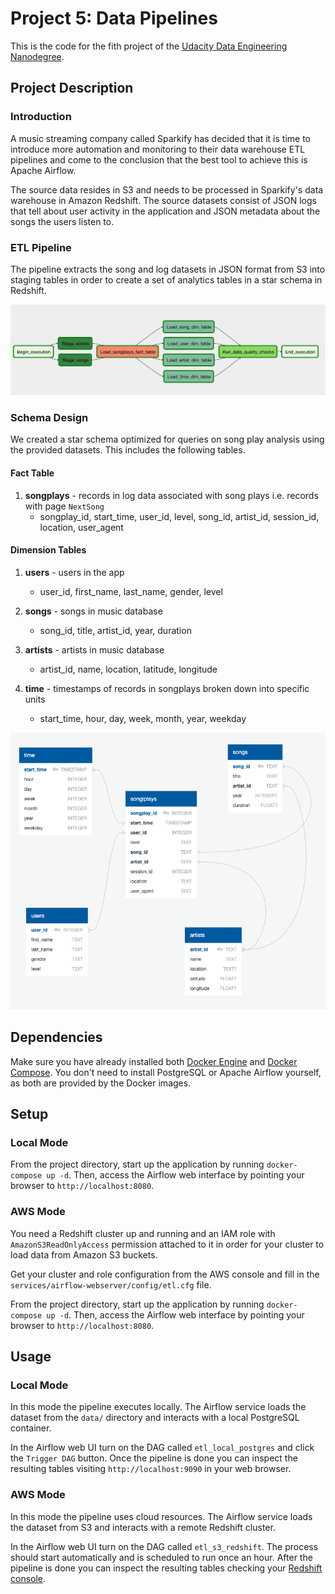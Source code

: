 # Project 5: Data Pipelines
This is the code for the fith project of the [Udacity Data Engineering Nanodegree](https://www.udacity.com/course/data-engineer-nanodegree--nd027).

## Project Description
### Introduction
A music streaming company called Sparkify has decided that it is time to introduce more automation and monitoring to their data warehouse ETL pipelines and come to the conclusion that the best tool to achieve this is Apache Airflow.

The source data resides in S3 and needs to be processed in Sparkify's data warehouse in Amazon Redshift. The source datasets consist of JSON logs that tell about user activity in the application and JSON metadata about the songs the users listen to.

### ETL Pipeline
The pipeline extracts the song and log datasets in JSON format from S3 into staging tables in order to create a set of analytics tables in a star schema in Redshift.

![Data Warehouse ERD](images/data_pipeline.png)

### Schema Design
We created a star schema optimized for queries on song play analysis using the provided datasets. This includes the following tables.

#### Fact Table
1. **songplays** - records in log data associated with song plays i.e. records with page `NextSong`
    + songplay_id, start_time, user_id, level, song_id, artist_id, session_id, location, user_agent

#### Dimension Tables
1. **users** - users in the app
    + user_id, first_name, last_name, gender, level

2. **songs** - songs in music database
    + song_id, title, artist_id, year, duration

3. **artists** - artists in music database
    + artist_id, name, location, latitude, longitude

4. **time** - timestamps of records in songplays broken down into specific units
    + start_time, hour, day, week, month, year, weekday

![Data Warehouse ERD](images/data_warehouse_erd.png)

## Dependencies
Make sure you have already installed both [Docker Engine](https://docs.docker.com/engine/install/) and [Docker Compose](https://docs.docker.com/compose/install/). You don't need to install PostgreSQL or Apache Airflow yourself, as both are provided by the Docker images.

## Setup
### Local Mode
From the project directory, start up the application by running `docker-compose up -d`. Then, access the Airflow web interface by pointing your browser to `http://localhost:8080`.

### AWS Mode
You need a Redshift cluster up and running and an IAM role with `AmazonS3ReadOnlyAccess` permission attached to it in order for your cluster to load data from Amazon S3 buckets.

Get your cluster and role configuration from the AWS console and fill in the `services/airflow-webserver/config/etl.cfg` file.

From the project directory, start up the application by running `docker-compose up -d`. Then, access the Airflow web interface by pointing your browser to `http://localhost:8080`.

## Usage
### Local Mode
In this mode the pipeline executes locally. The Airflow service loads the dataset from the `data/` directory and interacts with a local PostgreSQL container.

In the Airflow web UI turn on the DAG called `etl_local_postgres` and click the `Trigger DAG` button. Once the pipeline is done you can inspect the resulting tables visiting `http://localhost:9090` in your web browser.

### AWS Mode
In this mode the pipeline uses cloud resources. The Airflow service loads the dataset from S3 and interacts with a remote Redshift cluster.

In the Airflow web UI turn on the DAG called `etl_s3_redshift`. The process should start automatically and is scheduled to run once an hour. After the pipeline is done you can inspect the resulting tables checking your [Redshift console](https://console.aws.amazon.com/redshift).
